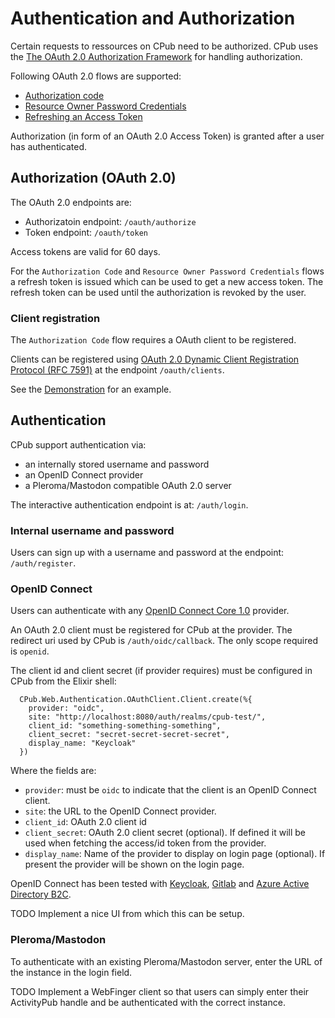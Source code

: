 # Authentication and Authorization

Certain requests to ressources on CPub need to be authorized. CPub uses the [The OAuth 2.0 Authorization Framework](https://tools.ietf.org/html/rfc6749) for handling authorization.

Following OAuth 2.0 flows are supported:

- [Authorization code](https://tools.ietf.org/html/rfc6749#section-1.3.1)
- [Resource Owner Password Credentials](https://tools.ietf.org/html/rfc6749#section-1.3.3)
- [Refreshing an Access Token](https://tools.ietf.org/html/rfc6749#section-6)

Authorization (in form of an OAuth 2.0 Access Token) is granted after a user has authenticated.

## Authorization (OAuth 2.0)

The OAuth 2.0 endpoints are:

- Authorizatoin endpoint: `/oauth/authorize`
- Token endpoint: `/oauth/token`

Access tokens are valid for 60 days.

For the `Authorization Code` and `Resource Owner Password Credentials` flows a refresh token is issued which can be used to get a new access token. The refresh token can be used until the authorization is revoked by the user.

### Client registration

The `Authorization Code` flow requires a OAuth client to be registered.

Clients can be registered using [OAuth 2.0 Dynamic Client Registration Protocol (RFC 7591)](https://tools.ietf.org/html/rfc7591) at the endpoint `/oauth/clients`.

See the [Demonstration](demo.md) for an example.

## Authentication

CPub support authentication via:

- an internally stored username and password
- an OpenID Connect provider
- a Pleroma/Mastodon compatible OAuth 2.0 server

The interactive authentication endpoint is at: `/auth/login`.

### Internal username and password

Users can sign up with a username and password at the endpoint: `/auth/register`.

### OpenID Connect

Users can authenticate with any [OpenID Connect Core 1.0](https://openid.net/specs/openid-connect-core-1_0.html) provider.

An OAuth 2.0 client must be registered for CPub at the provider. The redirect uri used by CPub is `/auth/oidc/callback`. The only scope required is `openid`.

The client id and client secret (if provider requires) must be configured in CPub from the Elixir shell:

```
  CPub.Web.Authentication.OAuthClient.Client.create(%{
    provider: "oidc",
    site: "http://localhost:8080/auth/realms/cpub-test/",
    client_id: "something-something-something",
    client_secret: "secret-secret-secret-secret",
    display_name: "Keycloak"
  })
```

Where the fields are:

- `provider`: must be `oidc` to indicate that the client is an OpenID Connect client.
- `site`: the URL to the OpenID Connect provider.
- `client_id`: OAuth 2.0 client id
- `client_secret`: OAuth 2.0 client secret (optional). If defined it will be used when fetching the access/id token from the provider.
- `display_name`: Name of the provider to display on login page (optional). If present the provider will be shown on the login page.

OpenID Connect has been tested with [Keycloak](https://www.keycloak.org/), [Gitlab](https://gitlab.com/) and [Azure Active Directory B2C](https://docs.microsoft.com/en-us/azure/active-directory-b2c/openid-connect).

TODO Implement a nice UI from which this can be setup.

### Pleroma/Mastodon

To authenticate with an existing Pleroma/Mastodon server, enter the URL of the instance in the login field.

TODO Implement a WebFinger client so that users can simply enter their ActivityPub handle and be authenticated with the correct instance.
